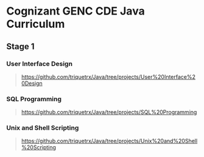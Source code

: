 # Cognizant GENC CDE Java Curriculum
## **Stage 1**
### User Interface Design
> https://github.com/triquetrx/Java/tree/projects/User%20Interface%20Design
### SQL Programming
> https://github.com/triquetrx/Java/tree/projects/SQL%20Programming
### Unix and Shell Scripting
> https://github.com/triquetrx/Java/tree/projects/Unix%20and%20Shell%20Scripting
